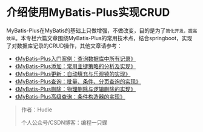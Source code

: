 # 介绍使用MyBatis-Plus实现CRUD

MyBatis-Plus在MyBatis的基础上只做增强，不做改变，目的是为了`简化开发，提高效率`。本专栏六篇文章围绕MyBatis-Plus的常用技术点，结合springboot，实现了对数据库记录的CRUD操作，其他文章请参考：
 
- [《MyBatis-Plus入门案例：查询数据库中所有记录》](https://guoqianliang.blog.csdn.net/article/details/115368094)
- [《MyBatis-Plus添加：常用主键策略的分析及实现》](https://guoqianliang.blog.csdn.net/article/details/115371164)
- [《MyBatis-Plus更新：自动填充与乐观锁的实现》](https://guoqianliang.blog.csdn.net/article/details/115375711)
-  [《MyBatis-Plus查询：批量、条件、分页查询的实现》](https://guoqianliang.blog.csdn.net/article/details/115380296)
- [《MyBatis-Plus删除：物理删除与逻辑删除的实现》](https://guoqianliang.blog.csdn.net/article/details/115382349)
- [《MyBatis-Plus高级查询：条件构造器的实现》](https://guoqianliang.blog.csdn.net/article/details/115389489)

> 作者：Hudie
>
> 个人公众号/CSDN博客：编程一只蝶

